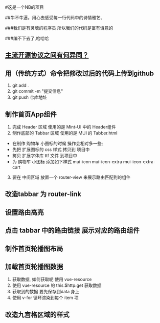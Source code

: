 #这是一个NB的项目

##牛不牛逼，用心去感受每一行代码中的诗情雅艺、

###我们是有灵魂的程序员 所以我们的代码是富有诗意的

###编不下去了,哈哈哈

## [主流开源协议之间有何异同？](https://blog.csdn.net/cacacai/article/details/79703719)

## 用（传统方式）命令把修改过后的代码上传到github
1. git add .
2. git commit -m "提交信息"
3. git push 仓库地址

## 制作首页App组件
1. 完成 Header 区域 使用的是 Mint-UI 中的 Header组件
2. 制作底部的 Tabbar 区域 使用的是 MUI 的 Tabber.html
  + 在制作 购物车 小图标的时候 操作会相对多一些;
  + 先把 扩展图标的 css 样式 拷贝到 项目中
  + 拷贝 扩展字体库 ttf 文件 到项目中
  + 为 购物车 小图标 添加如下样式 mui-icon mui-icon-extra mui-icon-extra-cart
3. 要在 中间区域 放置一个 router-view 来展示路由匹配到的组件

## 改造tabbar 为 router-link

## 设置路由高亮

## 点击 tabbar 中的路由链接 展示对应的路由组件

## 制作首页轮播图布局

## 加载首页轮播图数据
1. 获取数据, 如何获取呢  使用 vue-resource
2. 使用 vue-resource 的 this.$http.get 获取数据
3. 获取到的数据 要先保存到data 身上
4. 使用 v-for 循环渲染到每个 item 项

## 改造九宫格区域的样式
